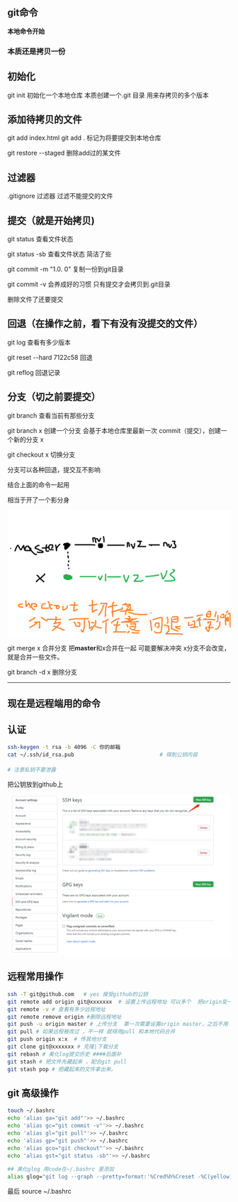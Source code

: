 ## git命令

**本地命令开始**

### 本质还是拷贝一份



## 初始化

git init  初始化一个本地仓库  本质创建一个.git 目录  用来存拷贝的多个版本

## 添加待拷贝的文件

git add index.html  git add .  标记为将要提交到本地仓库

git restore --staged <file>  删除add过的某文件

## 过滤器

.gitignore  过滤器 过滤不能提交的文件



## 提交（就是开始拷贝)

git status  查看文件状态

git status -sb  查看文件状态  简洁了些

git commit -m "1.0. 0"    复制一份到git目录

git commit -v  会养成好的习惯  只有提交才会拷贝到.git目录

删除文件了还要提交

## 回退（在操作之前，看下有没有没提交的文件）

git log  查看有多少版本

git reset --hard 7122c58 回退

git reflog  回退记录



## 分支（切之前要提交）

git branch 查看当前有那些分支

git branch x 创建一个分支  会基于本地仓库里最新一次 commit（提交），创建一个新的分支 x

git checkout x 切换分支

分支可以各种回退，提交互不影响

结合上面的命令一起用

相当于开了一个影分身

![branch](imgs/branch.png)



git merge x 合并分支 把**master**和x合并在一起 可能要解决冲突  x分支不会改变，就是合并一些文件。

git branch -d x 删除分支

---

## 现在是远程端用的命令

## 认证

```bash
ssh-keygen -t rsa -b 4096 -C 你的邮箱
cat ~/.ssh/id_rsa.pub                           # 得到公钥内容

# 注意私钥不要泄露
```

把公钥放到github上

![1638083304156](imgs/1638083304156.png)

## 远程常用操作

```bash
ssh -T git@github.com   # yes 接受github的公钥
git remote add origin git@xxxxxxx  # 设置上传远程地址 可以多个  把origin变一下
git remote -v # 查看有多少远程地址
git remote remove origin #删除远程地址
git push -u origin master # 上传分支  第一次需要设置origin master，之后不用 不到万不得已不要用-f
git pull # 如果远程被改过 ，不一样 就得用pull 和本地代码合并
git push origin x:x  # 传其他分支
git clone git@xxxxxxx # 克隆|下载分支
git rebash # 美化log提交历史 ####后面补
git stash # 把文件先藏起来 ，配合git pull
git stash pop # 把藏起来的文件拿出来。
```



## git 高级操作

~~~bash
touch ~/.bashrc
echo 'alias ga="git add"'>> ~/.bashrc
echo 'alias gc="git commit -v"'>> ~/.bashrc
echo 'alias gl="git pull"'>> ~/.bashrc
echo 'alias gp="git push"'>> ~/.bashrc
echo 'alias gco="git checkout"'>> ~/.bashrc
echo 'alias gst="git status -sb"'>> ~/.bashrc
~~~



~~~bash
## 美化glog 用code在~/.bashrc 里添加
alias glog="git log --graph --pretty=format:'%Cred%h%Creset -%C(yellow)%d%Creset %s %Cgreen(%cr) %C(bold blue)<%an>%Creset' --abbrev-commit -- | less"
~~~

最后 source ~/.bashrc